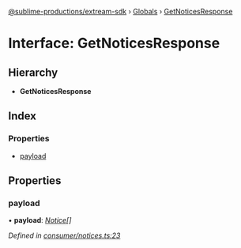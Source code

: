 [@sublime-productions/extream-sdk](../README.md) › [Globals](../globals.md) › [GetNoticesResponse](getnoticesresponse.md)

# Interface: GetNoticesResponse

## Hierarchy

* **GetNoticesResponse**

## Index

### Properties

* [payload](getnoticesresponse.md#payload)

## Properties

###  payload

• **payload**: *[Notice](notice.md)[]*

*Defined in [consumer/notices.ts:23](https://github.com/Extream-SaaS/ex-sdk/blob/2aed8a2/src/consumer/notices.ts#L23)*
